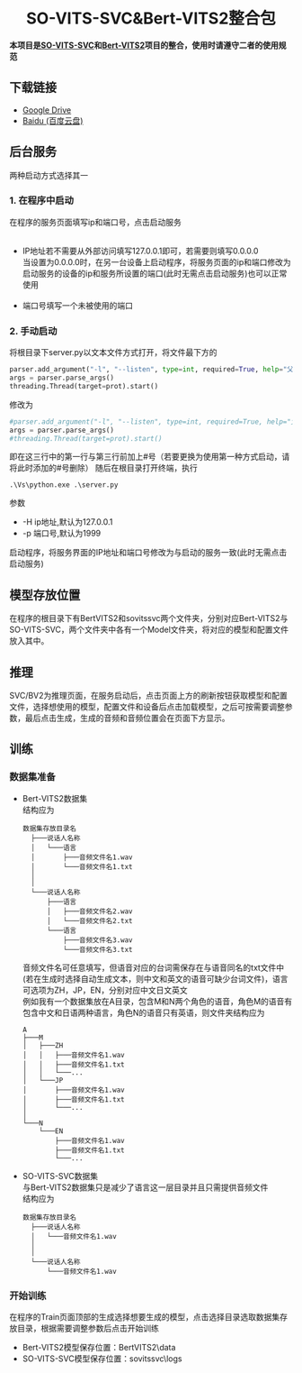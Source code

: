 

<div align="center">


# SO-VITS-SVC&Bert-VITS2整合包


</div>



**本项目是[SO-VITS-SVC](https://github.com/svc-develop-team/so-vits-svc/)和[Bert-VITS2](https://github.com/fishaudio/Bert-VITS2)项目的整合，使用时请遵守二者的使用规范**



## 下载链接
- [Google Drive](https://drive.google.com/file/d/1UvtGboRwYyKeem_jVcV-6L4FTc26dfUe/view?usp=drive_link)
- [Baidu (百度云盘) ](https://pan.baidu.com/s/1OS-EYueiL5c_2oPfmvwZLw?pwd=x5yl)



## 后台服务
两种启动方式选择其一

### 1. 在程序中启动
在程序的服务页面填写ip和端口号，点击启动服务<br/>
<br/>
- IP地址若不需要从外部访问填写127.0.0.1即可，若需要则填写0.0.0.0<br/> 
当设置为0.0.0.0时，在另一台设备上启动程序，将服务页面的ip和端口修改为启动服务的设备的ip和服务所设置的端口(此时无需点击启动服务)也可以正常使用<br/><br/>
- 端口号填写一个未被使用的端口


### 2. 手动启动
将根目录下server.py以文本文件方式打开，将文件最下方的
```python
parser.add_argument("-l", "--listen", type=int, required=True, help="父进程")
args = parser.parse_args()
threading.Thread(target=prot).start()
```
修改为
```python
#parser.add_argument("-l", "--listen", type=int, required=True, help="父进程")
args = parser.parse_args()
#threading.Thread(target=prot).start()
```
即在这三行中的第一行与第三行前加上#号（若要更换为使用第一种方式启动，请将此时添加的#号删除）
随后在根目录打开终端，执行
```shell
.\Vs\python.exe .\server.py 
```
参数
- -H ip地址,默认为127.0.0.1
- -p 端口号,默认为1999

启动程序，将服务界面的IP地址和端口号修改为与启动的服务一致(此时无需点击启动服务)


## 模型存放位置
在程序的根目录下有BertVITS2和sovitssvc两个文件夹，分别对应Bert-VITS2与SO-VITS-SVC，两个文件夹中各有一个Model文件夹，将对应的模型和配置文件放入其中。


## 推理

SVC/BV2为推理页面，在服务启动后，点击页面上方的刷新按钮获取模型和配置文件，选择想使用的模型，配置文件和设备后点击加载模型，之后可按需要调整参数，最后点击生成，生成的音频和音频位置会在页面下方显示。





## 训练

### 数据集准备

- Bert-VITS2数据集<br/>
  结构应为
  ```
  数据集存放目录名
    ├───说话人名称
    │   └───语言
    │       ├───音频文件名1.wav
    │       └───音频文件名1.txt
    │   
    │
    └───说话人名称
        ├───语言
        │   ├───音频文件名2.wav
        │   └───音频文件名2.txt
        └───语言
            ├───音频文件名3.wav
            └───音频文件名3.txt
  ```
  音频文件名可任意填写，但语音对应的台词需保存在与语音同名的txt文件中(若在生成时选择自动生成文本，则中文和英文的语音可缺少台词文件)，语言可选项为ZH，JP，EN，分别对应中文日文英文<br/>
  例如我有一个数据集放在A目录，包含M和N两个角色的语音，角色M的语音有包含中文和日语两种语言，角色N的语音只有英语，则文件夹结构应为
    ```
    A
    ├───M
    │   ├───ZH
    │   │   ├───音频文件名1.wav
    │   │   ├───音频文件名1.txt
    │   │   └───...
    │   └───JP
    │       ├───音频文件名1.wav
    │       ├───音频文件名1.txt
    │       └───...
    │   
    └───N
        └───EN
            ├───音频文件名1.wav
            ├───音频文件名1.txt
            └───...

    ```


- SO-VITS-SVC数据集<br/>
  与Bert-VITS2数据集只是减少了语言这一层目录并且只需提供音频文件<br/>
  结构应为
  ```
  数据集存放目录名
    ├───说话人名称
    │   └───音频文件名1.wav
    │   
    │
    └───说话人名称
        └───音频文件名1.wav
  ```


### 开始训练
在程序的Train页面顶部的生成选择想要生成的模型，点击选择目录选取数据集存放目录，根据需要调整参数后点击开始训练<br/>
- Bert-VITS2模型保存位置：BertVITS2\data<br/>
- SO-VITS-SVC模型保存位置：sovitssvc\logs
